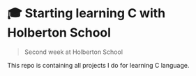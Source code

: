 #  :mortar_board: Starting learning C with Holberton School

> Second week at Holberton School

This repo is containing all projects I do for learning C language.
